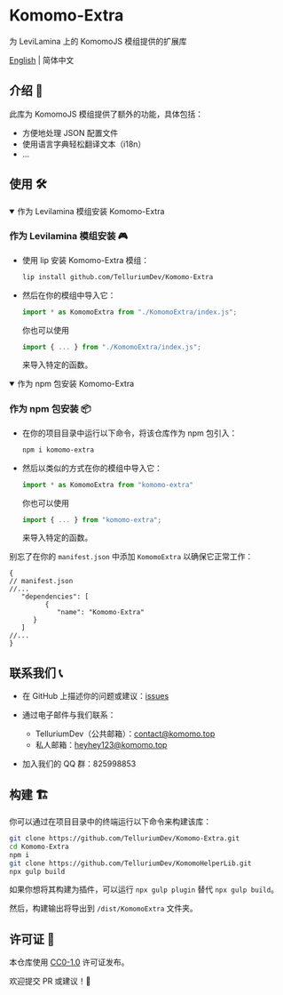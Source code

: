 <!-- markdownlint-disable MD033 -->

# Komomo-Extra

为 LeviLamina 上的 KomomoJS 模组提供的扩展库

[English](https://github.com/TelluriumDev/Komomo-Extra/) | 简体中文

## 介绍 🚀

此库为 KomomoJS 模组提供了额外的功能，具体包括：

- 方便地处理 JSON 配置文件
- 使用语言字典轻松翻译文本（i18n）
- ...

## 使用 🛠️

<details open>
<summary>作为 Levilamina 模组安装 Komomo-Extra</summary>

### 作为 Levilamina 模组安装 🎮

- 使用 lip 安装 Komomo-Extra 模组：

   ```bash
   lip install github.com/TelluriumDev/Komomo-Extra
   ```

- 然后在你的模组中导入它：

   ```js
   import * as KomomoExtra from "./KomomoExtra/index.js";
   ```

   你也可以使用

   ```js
   import { ... } from "./KomomoExtra/index.js";
   ```

   来导入特定的函数。

</details>

<details open>
<summary>作为 npm 包安装 Komomo-Extra</summary>

### 作为 npm 包安装 📦

- 在你的项目目录中运行以下命令，将该仓库作为 npm 包引入：

   ```bash
   npm i komomo-extra
   ```

- 然后以类似的方式在你的模组中导入它：

   ```js
   import * as KomomoExtra from "komomo-extra"
   ```

   你也可以使用

   ```js
   import { ... } from "komomo-extra";
   ```

   来导入特定的函数。

</details>

别忘了在你的 `manifest.json` 中添加 `KomomoExtra` 以确保它正常工作：

```jsonc
{
// manifest.json
//...
   "dependencies": [
         {
            "name": "Komomo-Extra"
      }
   ]
//...
}
```

## 联系我们 📞

- 在 GitHub 上描述你的问题或建议：[issues](https://github.com/TelluriumDev/Komomo-Extra/issues/new)

- 通过电子邮件与我们联系：

  - TelluriumDev（公共邮箱）：<contact@komomo.top>
  - 私人邮箱：<heyhey123@komomo.top>

- 加入我们的 QQ 群：825998853

## 构建 🏗️

你可以通过在项目目录中的终端运行以下命令来构建该库：

```bash
git clone https://github.com/TelluriumDev/Komomo-Extra.git
cd Komomo-Extra
npm i
git clone https://github.com/TelluriumDev/KomomoHelperLib.git
npx gulp build
```

如果你想将其构建为插件，可以运行 `npx gulp plugin` 替代 `npx gulp build`。

然后，构建输出将导出到 `/dist/KomomoExtra` 文件夹。

## 许可证 📜

本仓库使用 [CC0-1.0](https://github.com/TelluriumDev/Komomo-Extra/blob/main/LICENSE) 许可证发布。

欢迎提交 PR 或建议！🥵
